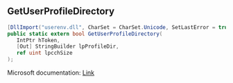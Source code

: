 ## GetUserProfileDirectory

```csharp
[DllImport("userenv.dll", CharSet = CharSet.Unicode, SetLastError = true)]
public static extern bool GetUserProfileDirectory(
   IntPtr hToken,
   [Out] StringBuilder lpProfileDir,
   ref uint lpcchSize
);
```

Microsoft documentation: [Link](https://docs.microsoft.com/en-us/windows/win32/api/userenv/nf-userenv-getuserprofiledirectoryw)
